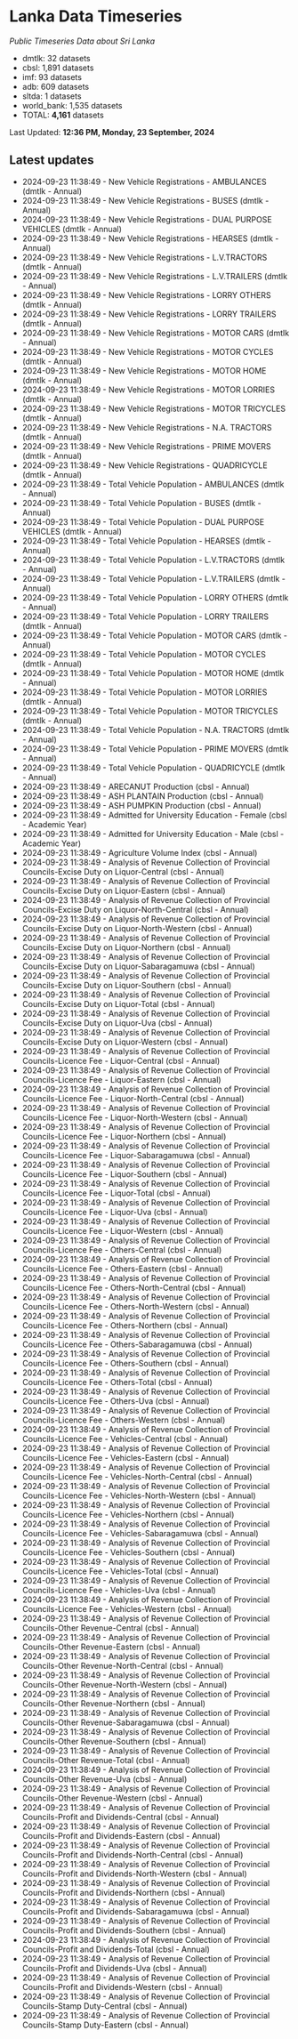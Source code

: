 # Lanka Data Timeseries
*Public Timeseries Data about Sri Lanka*

* dmtlk: 32 datasets
* cbsl: 1,891 datasets
* imf: 93 datasets
* adb: 609 datasets
* sltda: 1 datasets
* world_bank: 1,535 datasets
* TOTAL: **4,161** datasets

Last Updated: **12:36 PM, Monday, 23 September, 2024**

## Latest updates

* 2024-09-23 11:38:49 - New Vehicle Registrations - AMBULANCES (dmtlk - Annual)
* 2024-09-23 11:38:49 - New Vehicle Registrations - BUSES (dmtlk - Annual)
* 2024-09-23 11:38:49 - New Vehicle Registrations - DUAL PURPOSE VEHICLES (dmtlk - Annual)
* 2024-09-23 11:38:49 - New Vehicle Registrations - HEARSES (dmtlk - Annual)
* 2024-09-23 11:38:49 - New Vehicle Registrations - L.V.TRACTORS (dmtlk - Annual)
* 2024-09-23 11:38:49 - New Vehicle Registrations - L.V.TRAILERS (dmtlk - Annual)
* 2024-09-23 11:38:49 - New Vehicle Registrations - LORRY OTHERS (dmtlk - Annual)
* 2024-09-23 11:38:49 - New Vehicle Registrations - LORRY TRAILERS (dmtlk - Annual)
* 2024-09-23 11:38:49 - New Vehicle Registrations - MOTOR CARS (dmtlk - Annual)
* 2024-09-23 11:38:49 - New Vehicle Registrations - MOTOR CYCLES (dmtlk - Annual)
* 2024-09-23 11:38:49 - New Vehicle Registrations - MOTOR HOME (dmtlk - Annual)
* 2024-09-23 11:38:49 - New Vehicle Registrations - MOTOR LORRIES (dmtlk - Annual)
* 2024-09-23 11:38:49 - New Vehicle Registrations - MOTOR TRICYCLES (dmtlk - Annual)
* 2024-09-23 11:38:49 - New Vehicle Registrations - N.A. TRACTORS (dmtlk - Annual)
* 2024-09-23 11:38:49 - New Vehicle Registrations - PRIME MOVERS (dmtlk - Annual)
* 2024-09-23 11:38:49 - New Vehicle Registrations - QUADRICYCLE (dmtlk - Annual)
* 2024-09-23 11:38:49 - Total Vehicle Population - AMBULANCES (dmtlk - Annual)
* 2024-09-23 11:38:49 - Total Vehicle Population - BUSES (dmtlk - Annual)
* 2024-09-23 11:38:49 - Total Vehicle Population - DUAL PURPOSE VEHICLES (dmtlk - Annual)
* 2024-09-23 11:38:49 - Total Vehicle Population - HEARSES (dmtlk - Annual)
* 2024-09-23 11:38:49 - Total Vehicle Population - L.V.TRACTORS (dmtlk - Annual)
* 2024-09-23 11:38:49 - Total Vehicle Population - L.V.TRAILERS (dmtlk - Annual)
* 2024-09-23 11:38:49 - Total Vehicle Population - LORRY OTHERS (dmtlk - Annual)
* 2024-09-23 11:38:49 - Total Vehicle Population - LORRY TRAILERS (dmtlk - Annual)
* 2024-09-23 11:38:49 - Total Vehicle Population - MOTOR CARS (dmtlk - Annual)
* 2024-09-23 11:38:49 - Total Vehicle Population - MOTOR CYCLES (dmtlk - Annual)
* 2024-09-23 11:38:49 - Total Vehicle Population - MOTOR HOME (dmtlk - Annual)
* 2024-09-23 11:38:49 - Total Vehicle Population - MOTOR LORRIES (dmtlk - Annual)
* 2024-09-23 11:38:49 - Total Vehicle Population - MOTOR TRICYCLES (dmtlk - Annual)
* 2024-09-23 11:38:49 - Total Vehicle Population - N.A. TRACTORS (dmtlk - Annual)
* 2024-09-23 11:38:49 - Total Vehicle Population - PRIME MOVERS (dmtlk - Annual)
* 2024-09-23 11:38:49 - Total Vehicle Population - QUADRICYCLE (dmtlk - Annual)
* 2024-09-23 11:38:49 - ARECANUT Production (cbsl - Annual)
* 2024-09-23 11:38:49 - ASH PLANTAIN Production (cbsl - Annual)
* 2024-09-23 11:38:49 - ASH PUMPKIN Production (cbsl - Annual)
* 2024-09-23 11:38:49 - Admitted for University Education - Female (cbsl - Academic Year)
* 2024-09-23 11:38:49 - Admitted for University Education - Male (cbsl - Academic Year)
* 2024-09-23 11:38:49 - Agriculture Volume Index (cbsl - Annual)
* 2024-09-23 11:38:49 - Analysis of Revenue Collection of Provincial Councils-Excise Duty on Liquor-Central (cbsl - Annual)
* 2024-09-23 11:38:49 - Analysis of Revenue Collection of Provincial Councils-Excise Duty on Liquor-Eastern (cbsl - Annual)
* 2024-09-23 11:38:49 - Analysis of Revenue Collection of Provincial Councils-Excise Duty on Liquor-North-Central (cbsl - Annual)
* 2024-09-23 11:38:49 - Analysis of Revenue Collection of Provincial Councils-Excise Duty on Liquor-North-Western (cbsl - Annual)
* 2024-09-23 11:38:49 - Analysis of Revenue Collection of Provincial Councils-Excise Duty on Liquor-Northern (cbsl - Annual)
* 2024-09-23 11:38:49 - Analysis of Revenue Collection of Provincial Councils-Excise Duty on Liquor-Sabaragamuwa (cbsl - Annual)
* 2024-09-23 11:38:49 - Analysis of Revenue Collection of Provincial Councils-Excise Duty on Liquor-Southern (cbsl - Annual)
* 2024-09-23 11:38:49 - Analysis of Revenue Collection of Provincial Councils-Excise Duty on Liquor-Total (cbsl - Annual)
* 2024-09-23 11:38:49 - Analysis of Revenue Collection of Provincial Councils-Excise Duty on Liquor-Uva (cbsl - Annual)
* 2024-09-23 11:38:49 - Analysis of Revenue Collection of Provincial Councils-Excise Duty on Liquor-Western (cbsl - Annual)
* 2024-09-23 11:38:49 - Analysis of Revenue Collection of Provincial Councils-Licence Fee - Liquor-Central (cbsl - Annual)
* 2024-09-23 11:38:49 - Analysis of Revenue Collection of Provincial Councils-Licence Fee - Liquor-Eastern (cbsl - Annual)
* 2024-09-23 11:38:49 - Analysis of Revenue Collection of Provincial Councils-Licence Fee - Liquor-North-Central (cbsl - Annual)
* 2024-09-23 11:38:49 - Analysis of Revenue Collection of Provincial Councils-Licence Fee - Liquor-North-Western (cbsl - Annual)
* 2024-09-23 11:38:49 - Analysis of Revenue Collection of Provincial Councils-Licence Fee - Liquor-Northern (cbsl - Annual)
* 2024-09-23 11:38:49 - Analysis of Revenue Collection of Provincial Councils-Licence Fee - Liquor-Sabaragamuwa (cbsl - Annual)
* 2024-09-23 11:38:49 - Analysis of Revenue Collection of Provincial Councils-Licence Fee - Liquor-Southern (cbsl - Annual)
* 2024-09-23 11:38:49 - Analysis of Revenue Collection of Provincial Councils-Licence Fee - Liquor-Total (cbsl - Annual)
* 2024-09-23 11:38:49 - Analysis of Revenue Collection of Provincial Councils-Licence Fee - Liquor-Uva (cbsl - Annual)
* 2024-09-23 11:38:49 - Analysis of Revenue Collection of Provincial Councils-Licence Fee - Liquor-Western (cbsl - Annual)
* 2024-09-23 11:38:49 - Analysis of Revenue Collection of Provincial Councils-Licence Fee - Others-Central (cbsl - Annual)
* 2024-09-23 11:38:49 - Analysis of Revenue Collection of Provincial Councils-Licence Fee - Others-Eastern (cbsl - Annual)
* 2024-09-23 11:38:49 - Analysis of Revenue Collection of Provincial Councils-Licence Fee - Others-North-Central (cbsl - Annual)
* 2024-09-23 11:38:49 - Analysis of Revenue Collection of Provincial Councils-Licence Fee - Others-North-Western (cbsl - Annual)
* 2024-09-23 11:38:49 - Analysis of Revenue Collection of Provincial Councils-Licence Fee - Others-Northern (cbsl - Annual)
* 2024-09-23 11:38:49 - Analysis of Revenue Collection of Provincial Councils-Licence Fee - Others-Sabaragamuwa (cbsl - Annual)
* 2024-09-23 11:38:49 - Analysis of Revenue Collection of Provincial Councils-Licence Fee - Others-Southern (cbsl - Annual)
* 2024-09-23 11:38:49 - Analysis of Revenue Collection of Provincial Councils-Licence Fee - Others-Total (cbsl - Annual)
* 2024-09-23 11:38:49 - Analysis of Revenue Collection of Provincial Councils-Licence Fee - Others-Uva (cbsl - Annual)
* 2024-09-23 11:38:49 - Analysis of Revenue Collection of Provincial Councils-Licence Fee - Others-Western (cbsl - Annual)
* 2024-09-23 11:38:49 - Analysis of Revenue Collection of Provincial Councils-Licence Fee - Vehicles-Central (cbsl - Annual)
* 2024-09-23 11:38:49 - Analysis of Revenue Collection of Provincial Councils-Licence Fee - Vehicles-Eastern (cbsl - Annual)
* 2024-09-23 11:38:49 - Analysis of Revenue Collection of Provincial Councils-Licence Fee - Vehicles-North-Central (cbsl - Annual)
* 2024-09-23 11:38:49 - Analysis of Revenue Collection of Provincial Councils-Licence Fee - Vehicles-North-Western (cbsl - Annual)
* 2024-09-23 11:38:49 - Analysis of Revenue Collection of Provincial Councils-Licence Fee - Vehicles-Northern (cbsl - Annual)
* 2024-09-23 11:38:49 - Analysis of Revenue Collection of Provincial Councils-Licence Fee - Vehicles-Sabaragamuwa (cbsl - Annual)
* 2024-09-23 11:38:49 - Analysis of Revenue Collection of Provincial Councils-Licence Fee - Vehicles-Southern (cbsl - Annual)
* 2024-09-23 11:38:49 - Analysis of Revenue Collection of Provincial Councils-Licence Fee - Vehicles-Total (cbsl - Annual)
* 2024-09-23 11:38:49 - Analysis of Revenue Collection of Provincial Councils-Licence Fee - Vehicles-Uva (cbsl - Annual)
* 2024-09-23 11:38:49 - Analysis of Revenue Collection of Provincial Councils-Licence Fee - Vehicles-Western (cbsl - Annual)
* 2024-09-23 11:38:49 - Analysis of Revenue Collection of Provincial Councils-Other Revenue-Central (cbsl - Annual)
* 2024-09-23 11:38:49 - Analysis of Revenue Collection of Provincial Councils-Other Revenue-Eastern (cbsl - Annual)
* 2024-09-23 11:38:49 - Analysis of Revenue Collection of Provincial Councils-Other Revenue-North-Central (cbsl - Annual)
* 2024-09-23 11:38:49 - Analysis of Revenue Collection of Provincial Councils-Other Revenue-North-Western (cbsl - Annual)
* 2024-09-23 11:38:49 - Analysis of Revenue Collection of Provincial Councils-Other Revenue-Northern (cbsl - Annual)
* 2024-09-23 11:38:49 - Analysis of Revenue Collection of Provincial Councils-Other Revenue-Sabaragamuwa (cbsl - Annual)
* 2024-09-23 11:38:49 - Analysis of Revenue Collection of Provincial Councils-Other Revenue-Southern (cbsl - Annual)
* 2024-09-23 11:38:49 - Analysis of Revenue Collection of Provincial Councils-Other Revenue-Total (cbsl - Annual)
* 2024-09-23 11:38:49 - Analysis of Revenue Collection of Provincial Councils-Other Revenue-Uva (cbsl - Annual)
* 2024-09-23 11:38:49 - Analysis of Revenue Collection of Provincial Councils-Other Revenue-Western (cbsl - Annual)
* 2024-09-23 11:38:49 - Analysis of Revenue Collection of Provincial Councils-Profit and Dividends-Central (cbsl - Annual)
* 2024-09-23 11:38:49 - Analysis of Revenue Collection of Provincial Councils-Profit and Dividends-Eastern (cbsl - Annual)
* 2024-09-23 11:38:49 - Analysis of Revenue Collection of Provincial Councils-Profit and Dividends-North-Central (cbsl - Annual)
* 2024-09-23 11:38:49 - Analysis of Revenue Collection of Provincial Councils-Profit and Dividends-North-Western (cbsl - Annual)
* 2024-09-23 11:38:49 - Analysis of Revenue Collection of Provincial Councils-Profit and Dividends-Northern (cbsl - Annual)
* 2024-09-23 11:38:49 - Analysis of Revenue Collection of Provincial Councils-Profit and Dividends-Sabaragamuwa (cbsl - Annual)
* 2024-09-23 11:38:49 - Analysis of Revenue Collection of Provincial Councils-Profit and Dividends-Southern (cbsl - Annual)
* 2024-09-23 11:38:49 - Analysis of Revenue Collection of Provincial Councils-Profit and Dividends-Total (cbsl - Annual)
* 2024-09-23 11:38:49 - Analysis of Revenue Collection of Provincial Councils-Profit and Dividends-Uva (cbsl - Annual)
* 2024-09-23 11:38:49 - Analysis of Revenue Collection of Provincial Councils-Profit and Dividends-Western (cbsl - Annual)
* 2024-09-23 11:38:49 - Analysis of Revenue Collection of Provincial Councils-Stamp Duty-Central (cbsl - Annual)
* 2024-09-23 11:38:49 - Analysis of Revenue Collection of Provincial Councils-Stamp Duty-Eastern (cbsl - Annual)